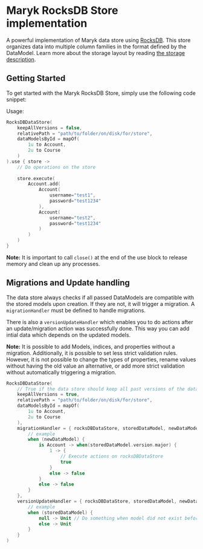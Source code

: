 # Maryk RocksDB Store implementation

A powerful implementation of Maryk data store using [RocksDB](https://rocksdb.org). 
This store organizes data into multiple column families in the format defined by the DataModel.
Learn more about the storage layout by reading [the storage description](documentation/storage.md).

## Getting Started

To get started with the Maryk RocksDB Store, simply use the following code snippet:

Usage:
```kotlin
RocksDBDataStore(
    keepAllVersions = false,
    relativePath = "path/to/folder/on/disk/for/store", 
    dataModelsById = mapOf(
        1u to Account,
        2u to Course
    )
).use { store ->
    // Do operations on the store
    
    store.execute(
        Account.add(
            Account(
                username="test1",
                password="test1234"
            ),
            Account(
                username="test2",
                password="test1234"
            )
        )
    )
}
```

**Note:** It is important to call `close()` at the end of the use block to release memory and clean up any processes.

## Migrations and Update handling

The data store always checks if all passed DataModels are compatible with the stored models upon creation. 
If they are not, it will trigger a migration. A `migrationHandler` must be defined to handle migrations.

There is also a `versionUpdateHandler` which enables you to do actions after an update/migration action
was successfully done. This way you can add intial data which depends on the updated models.

**Note:** It is possible to add Models, indices, and properties without a migration. Additionally, it is possible 
to set less strict validation rules. However, it is not possible to change the types of properties, rename values 
without having the old value an alternative, or add more strict validation without automatically triggering a migration.

```kotlin
RocksDBDataStore(
    // True if the data store should keep all past versions of the data
    keepAllVersions = true,
    relativePath = "path/to/folder/on/disk/for/store", 
    dataModelsById = mapOf(
        1u to Account,
        2u to Course
    ),
    migrationHandler = { rocksDBDataStore, storedDataModel, newDataModel ->
        // example 
        when (newDataModel) {
            is Account -> when(storedDataModel.version.major) {
                1 -> {
                    // Execute actions on rocksDBDataStore
                    true
                }
                else -> false
            }
            else -> false
        }
    },
    versionUpdateHandler = { rocksDBDataStore, storedDataModel, newDataModel ->
        // example 
        when (storedDataModel) {
            null -> Unit // Do something when model did not exist before
            else -> Unit
        }
    }
)
```
